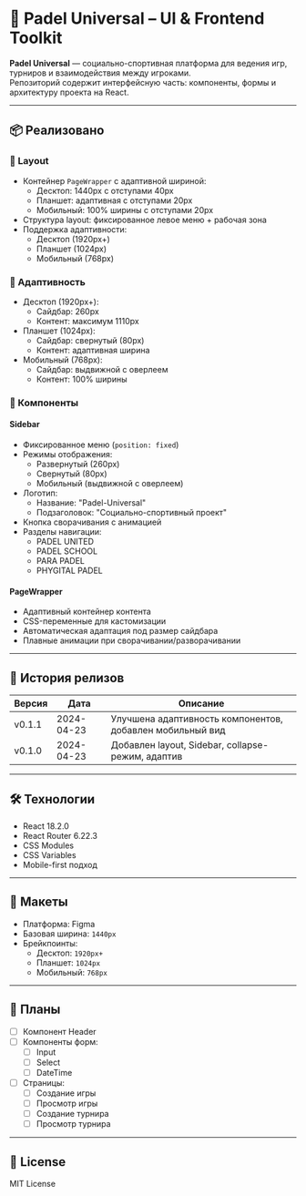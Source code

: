 # 🎾 Padel Universal – UI & Frontend Toolkit

**Padel Universal** — социально-спортивная платформа для ведения игр, турниров и взаимодействия между игроками.  
Репозиторий содержит интерфейсную часть: компоненты, формы и архитектуру проекта на React.

---

## 📦 Реализовано

### 🔲 Layout

* Контейнер `PageWrapper` с адаптивной шириной:
  * Десктоп: 1440px с отступами 40px
  * Планшет: адаптивная с отступами 20px
  * Мобильный: 100% ширины с отступами 20px
* Структура layout: фиксированное левое меню + рабочая зона
* Поддержка адаптивности:
  * Десктоп (1920px+)
  * Планшет (1024px)
  * Мобильный (768px)

### 📱 Адаптивность

* Десктоп (1920px+):
  * Сайдбар: 260px
  * Контент: максимум 1110px
* Планшет (1024px):
  * Сайдбар: свернутый (80px)
  * Контент: адаптивная ширина
* Мобильный (768px):
  * Сайдбар: выдвижной с оверлеем
  * Контент: 100% ширины

### 📂 Компоненты

#### Sidebar

* Фиксированное меню (`position: fixed`)
* Режимы отображения:
  * Развернутый (260px)
  * Свернутый (80px)
  * Мобильный (выдвижной с оверлеем)
* Логотип:
  * Название: "Padel-Universal"
  * Подзаголовок: "Социально-спортивный проект"
* Кнопка сворачивания с анимацией
* Разделы навигации:
  * PADEL UNITED
  * PADEL SCHOOL
  * PARA PADEL
  * PHYGITAL PADEL

#### PageWrapper

* Адаптивный контейнер контента
* CSS-переменные для кастомизации
* Автоматическая адаптация под размер сайдбара
* Плавные анимации при сворачивании/разворачивании

---

## 📓 История релизов

| Версия | Дата       | Описание                                           |
| ------ | ---------- | -------------------------------------------------- |
| v0.1.1 | 2024-04-23 | Улучшена адаптивность компонентов, добавлен мобильный вид |
| v0.1.0 | 2024-04-23 | Добавлен layout, Sidebar, collapse-режим, адаптив |

---

## 🛠 Технологии

* React 18.2.0
* React Router 6.22.3
* CSS Modules
* CSS Variables
* Mobile-first подход

---

## 🔗 Макеты

* Платформа: Figma
* Базовая ширина: `1440px`
* Брейкпоинты:
  * Десктоп: `1920px+`
  * Планшет: `1024px`
  * Мобильный: `768px`

---

## 📌 Планы

* [ ] Компонент Header
* [ ] Компоненты форм:
  * [ ] Input
  * [ ] Select
  * [ ] DateTime
* [ ] Страницы:
  * [ ] Создание игры
  * [ ] Просмотр игры
  * [ ] Создание турнира
  * [ ] Просмотр турнира

---

## 📃 License

MIT License
